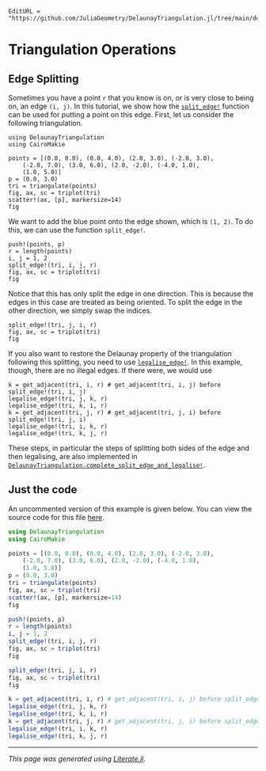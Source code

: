 ```@meta
EditURL = "https://github.com/JuliaGeometry/DelaunayTriangulation.jl/tree/main/docs/src/literate_tutorials/operations_split_edge.jl"
```

# Triangulation Operations
## Edge Splitting

Sometimes you have a point `r` that you know is on, or is very
close to being on, an edge `(i, j)`. In this tutorial, we show how
the [`split_edge!`](@ref) function can be used for putting a point on this
edge. First, let us consider the following triangulation.

````@example operations_split_edge
using DelaunayTriangulation
using CairoMakie

points = [(0.0, 0.0), (0.0, 4.0), (2.0, 3.0), (-2.0, 3.0),
    (-2.0, 7.0), (3.0, 6.0), (2.0, -2.0), (-4.0, 1.0),
    (1.0, 5.0)]
p = (0.0, 3.0)
tri = triangulate(points)
fig, ax, sc = triplot(tri)
scatter!(ax, [p], markersize=14)
fig
````

We want to add the blue point onto the edge shown, which is `(1, 2)`. To do this,
we can use the function `split_edge!`.

````@example operations_split_edge
push!(points, p)
r = length(points)
i, j = 1, 2
split_edge!(tri, i, j, r)
fig, ax, sc = triplot(tri)
fig
````

Notice that this has only split the edge in one direction. This is because the
edges in this case are treated as being oriented. To split the edge in the other
direction, we simply swap the indices.

````@example operations_split_edge
split_edge!(tri, j, i, r)
fig, ax, sc = triplot(tri)
fig
````

If you also want to restore the Delaunay property of the triangulation
following this splitting, you need to use [`legalise_edge!`](@ref). In this
example, though, there are no illegal edges. If there were, we would use

````@example operations_split_edge
k = get_adjacent(tri, i, r) # get_adjacent(tri, i, j) before split_edge!(tri, i, j)
legalise_edge!(tri, j, k, r)
legalise_edge!(tri, k, i, r)
k = get_adjacent(tri, j, r) # get_adjacent(tri, j, i) before split_edge!(tri, j, i)
legalise_edge!(tri, i, k, r)
legalise_edge!(tri, k, j, r)
````

These steps, in particular the steps of splitting both sides of the edge and then
legalising, are also implemented in [`DelaunayTriangulation.complete_split_edge_and_legalise!`](@ref).
## Just the code
An uncommented version of this example is given below.
You can view the source code for this file [here](https://github.com/JuliaGeometry/DelaunayTriangulation.jl/tree/main/docs/src/literate_tutorials/operations_split_edge.jl).

```julia
using DelaunayTriangulation
using CairoMakie

points = [(0.0, 0.0), (0.0, 4.0), (2.0, 3.0), (-2.0, 3.0),
    (-2.0, 7.0), (3.0, 6.0), (2.0, -2.0), (-4.0, 1.0),
    (1.0, 5.0)]
p = (0.0, 3.0)
tri = triangulate(points)
fig, ax, sc = triplot(tri)
scatter!(ax, [p], markersize=14)
fig

push!(points, p)
r = length(points)
i, j = 1, 2
split_edge!(tri, i, j, r)
fig, ax, sc = triplot(tri)
fig

split_edge!(tri, j, i, r)
fig, ax, sc = triplot(tri)
fig

k = get_adjacent(tri, i, r) # get_adjacent(tri, i, j) before split_edge!(tri, i, j)
legalise_edge!(tri, j, k, r)
legalise_edge!(tri, k, i, r)
k = get_adjacent(tri, j, r) # get_adjacent(tri, j, i) before split_edge!(tri, j, i)
legalise_edge!(tri, i, k, r)
legalise_edge!(tri, k, j, r)
```

---

*This page was generated using [Literate.jl](https://github.com/fredrikekre/Literate.jl).*

